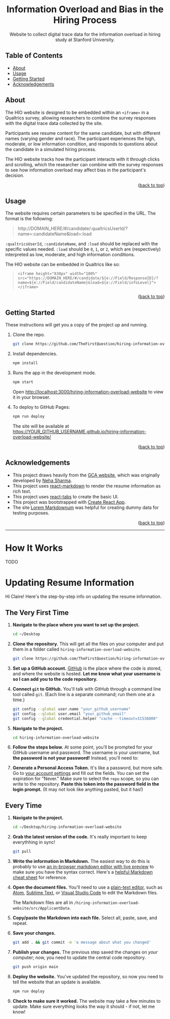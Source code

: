 <div id="top"></div>

<!--
# Steven G. Opferman | steven.g.opferman@gmail.com
# My personal template for README.md files, because I'm lazy :P
# Adapted from:
#   https://github.com/othneildrew/Best-README-Template/
#   https://github.com/kylelobo/The-Documentation-Compendium/
-->

<h1 align="center">Information Overload and Bias in the Hiring Process</h1>

<p align="center">
 Website to collect digital trace data for the information overload in hiring study at Stanford University.
<br>
</p>

## Table of Contents

- [About](#about)
- [Usage](#usage)
- [Getting Started](#getting_started)
- [Acknowledgements](#acknowledgements)

## About <a name="about"></a>

The HIO website is designed to be embedded within an `<iframe>` in a Qualtrics survey, allowing researchers to combine the survey responses with the digital trace data collected by the site.

Participants see resume content for the same candidate, but with different names (varying gender and race). The participant experiences the high, moderate, or low information condition, and responds to questions about the candidate in a simulated hiring process.

The HIO website tracks how the participant interacts with it through clicks and scrolling, which the researcher can combine with the survey responses to see how information overload may affect bias in the participant's decision.

<p align="right">(<a href="#top">back to top</a>)</p>

## Usage <a name="usage"></a>

The website requires certain parameters to be specified in the URL. The format is the following:

> http://DOMAIN_HERE/#/candidate/:qualtricsUserId/?name=:candidateName&load=:load

`:qualtricsUserId`, `:candidateName`, and `:load` should be replaced with the specific values needed. `:load` should be `0`, `1`, or `2`, which are (respectively) interpreted as low, moderate, and high information conditions.

The HIO website can be embedded in Qualtrics like so:

> `<iframe height="830px" width="100%" src="https://DOMAIN_HERE/#/candidate/${e://Field/ResponseID}/?name=${e://Field/candidateName}&load=${e://Field/infoLevel}"></iframe>`

<p align="right">(<a href="#top">back to top</a>)</p>

## Getting Started <a name="getting_started"></a>

These instructions will get you a copy of the project up and running.

1. Clone the repo.

   ```sh
   git clone https://github.com/TheFirstQuestion/hiring-information-overload-website.git
   ```

2. Install dependencies.

   ```sh
   npm install
   ```

3. Runs the app in the development mode.

   ```sh
   npm start
   ```

   Open [http://localhost:3000/hiring-information-overload-website](http://localhost:3000/hiring-information-overload-website) to view it in your browser.

4. To deploy to GitHub Pages:

   ```sh
   npm run deploy
   ```

   The site will be available at https://YOUR_GITHUB_USERNAME.github.io/hiring-information-overload-website/

<p align="right">(<a href="#top">back to top</a>)</p>

## Acknowledgements <a name="acknowledgements"></a>

- This project draws heavily from the [GCA website](https://github.com/TheFirstQuestion/GCA-website), which was originally developed by [Neha Sharma](https://github.com/sharman99).
- This project uses [react-markdown](https://www.npmjs.com/package/react-markdown) to render the resume information as rich text.
- This project uses [react-tabs](https://www.npmjs.com/package/react-tabs) to create the basic UI.
- This project was bootstrapped with [Create React App](https://github.com/facebook/create-react-app).
- The site [Lorem Markdownum](https://jaspervdj.be/lorem-markdownum/) was helpful for creating dummy data for testing purposes.

<p align="right">(<a href="#top">back to top</a>)</p>

---

# How It Works

TODO

# Updating Resume Information

Hi Claire! Here's the step-by-step info on updating the resume information.

## The Very First Time

1. **Navigate to the place where you want to set up the project.**

   ```sh
   cd ~/Desktop
   ```

2. **Clone the repository.** This will get all the files on your computer and put them in a folder called `hiring-information-overload-website`.

   ```sh
   git clone https://github.com/TheFirstQuestion/hiring-information-overload-website.git
   ```

3. **Set up a GitHub account.** [GitHub](https://github.com/) is the place where the code is stored, and where the website is hosted. **Let me know what your username is so I can add you to the code repository.**

4. **Connect `git` to GitHub.** You'll talk with GitHub through a command line tool called `git`. (Each line is a separate command; run them one at a time.)

   ```sh
   git config --global user.name "your_github_username"
   git config --global user.email "your_github_email"
   git config --global credential.helper "cache --timeout=31536000"
   ```

5. **Navigate to the project.**

   ```sh
   cd hiring-information-overload-website
   ```

6. **Follow the steps below.** At some point, you'll be prompted for your GitHub username and password. The username is your username, but **the password is not your password!** Instead, you'll need to:

7. **Generate a Personal Access Token.** It's like a password, but more safe. Go to [your account settings](https://github.com/settings/tokens/new) and fill out the fields. You can set the expiration for "Never." Make sure to select the `repo` scope, so you can write to the repository. **Paste this token into the password field in the login prompt.** (It may not look like anything pasted, but it has!)

## Every Time

1. **Navigate to the project.**

   ```sh
   cd ~/Desktop/hiring-information-overload-website
   ```

2. **Grab the latest version of the code.** It's really important to keep everythhing in sync!

   ```sh
   git pull
   ```

3. **Write the information in Markdown.** The easiest way to do this is probably to use [an in-browser markdown editor with live preview](https://remarkjs.github.io/react-markdown/) to make sure you have the syntax correct. Here's a [helpful Markdown cheat sheet](https://commonmark.org/help/) for reference.

4. **Open the document files.** You'll need to use a [plain-text editor](https://www.howtogeek.com/795509/why-you-need-a-plain-text-editor/), such as [Atom](https://atom.io/), [Sublime Text](https://www.sublimetext.com/), or [Visual Studio Code](https://code.visualstudio.com/) to edit the Markdown files.

   The Markdown files are all in `/hiring-information-overload-website/src/ApplicantData`.

5. **Copy/paste the Markdown into each file.** Select all, paste, save, and repeat.

6. **Save your changes.**

   ```sh
   git add . && git commit -m 'a message about what you changed'
   ```

7. **Publish your changes.** The previous step saved the changes on _your_ computer; now, you need to update the central code repository.

   ```sh
   git push origin main
   ```

8. **Deploy the website.** You've updated the repository, so now you need to tell the website that an update is available.

   ```sh
   npm run deploy
   ```

9. **Check to make sure it worked.** The website may take a few minutes to update. Make sure everything looks the way it should - if not, let me know!
